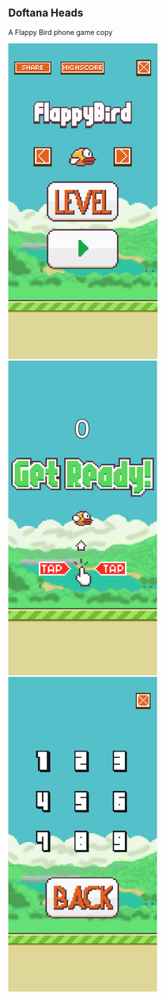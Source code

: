 ## Doftana Heads
 A Flappy Bird phone game copy

<kbd>![Fig 1](https://github.com/emyl089/doftana-heads/blob/master/Images/Fig1.png)</kbd>
<kbd>![Fig 2](https://github.com/emyl089/doftana-heads/blob/master/Images/Fig2.png)</kbd>
<kbd>![Fig 3](https://github.com/emyl089/doftana-heads/blob/master/Images/Fig3.png)</kbd>
